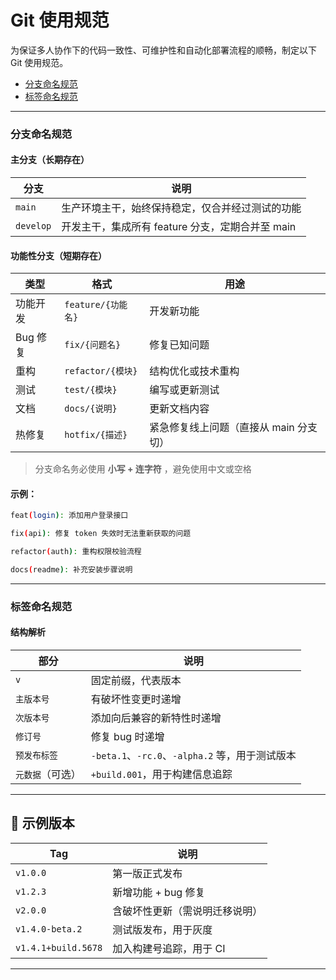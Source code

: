 # Git 使用规范

为保证多人协作下的代码一致性、可维护性和自动化部署流程的顺畅，制定以下 Git 使用规范。

- [分支命名规范](#分支命名规范)
- [标签命名规范](#标签命名规范)

---

### 分支命名规范

#### 主分支（长期存在）

| 分支      | 说明                                             |
| --------- | ------------------------------------------------ |
| `main`    | 生产环境主干，始终保持稳定，仅合并经过测试的功能 |
| `develop` | 开发主干，集成所有 feature 分支，定期合并至 main |

#### 功能性分支（短期存在）

| 类型     | 格式               | 用途                                   |
| -------- | ------------------ | -------------------------------------- |
| 功能开发 | `feature/{功能名}` | 开发新功能                             |
| Bug 修复 | `fix/{问题名}`     | 修复已知问题                           |
| 重构     | `refactor/{模块}`  | 结构优化或技术重构                     |
| 测试     | `test/{模块}`      | 编写或更新测试                         |
| 文档     | `docs/{说明}`      | 更新文档内容                           |
| 热修复   | `hotfix/{描述}`    | 紧急修复线上问题（直接从 main 分支切） |

> 分支命名务必使用 **小写 + 连字符** ，避免使用中文或空格

#### 示例：

```bash
feat(login): 添加用户登录接口

fix(api): 修复 token 失效时无法重新获取的问题

refactor(auth): 重构权限校验流程

docs(readme): 补充安装步骤说明
```

---

### 标签命名规范

#### 结构解析

| 部分             | 说明                                            |
| ---------------- | ----------------------------------------------- |
| `v`              | 固定前缀，代表版本                              |
| `主版本号`       | 有破坏性变更时递增                              |
| `次版本号`       | 添加向后兼容的新特性时递增                      |
| `修订号`         | 修复 bug 时递增                                 |
| `预发布标签`     | `-beta.1`、`-rc.0`、`-alpha.2` 等，用于测试版本 |
| `元数据`（可选） | `+build.001`，用于构建信息追踪                  |

---

## 🎯 示例版本

| Tag                 | 说明                           |
| ------------------- | ------------------------------ |
| `v1.0.0`            | 第一版正式发布                 |
| `v1.2.3`            | 新增功能 + bug 修复            |
| `v2.0.0`            | 含破坏性更新（需说明迁移说明） |
| `v1.4.0-beta.2`     | 测试版发布，用于灰度           |
| `v1.4.1+build.5678` | 加入构建号追踪，用于 CI        |

---
